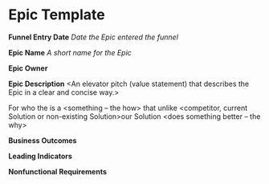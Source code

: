 # Epic Template
**Funnel Entry Date**
_Date the Epic entered the funnel_

**Epic Name**
_A short name for the Epic_

**Epic Owner**
<Name of the Epic Owner>

**Epic Description**
<An elevator pitch (value statement) that describes the Epic in a clear and concise way.>

For <Customers>
who <do something>
the <Solution>
is a <something – the how>
that <provides this value>
unlike <competitor, current Solution or non-existing Solution>our Solution <does something better – the why>

**Business Outcomes**
<The measurable benefits that the business can anticipate if the Epic hypothesis is proven to be correct.>

**Leading Indicators**
<The early measures that will help predict the business outcome hypothesis.>

**Nonfunctional Requirements**
<Nonfunctional requirements associated with the Epic.>
